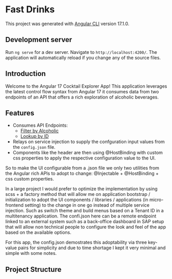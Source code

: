 # Fast Drinks 

This project was generated with [Angular CLI](https://github.com/angular/angular-cli) version 17.1.0.

## Development server

Run `ng serve` for a dev server. Navigate to `http://localhost:4200/`. The application will automatically reload if you change any of the source files.

## Introduction

Welcome to the Angular 17 Cocktail Explorer App! This application leverages the latest control flow syntax from Angular 17 it consumes data from two endpoints of an API that offers a rich exploration of alcoholic beverages.

## Features

- Consumes API Endpoints:
  - [Filter by Alcoholic](https://www.thecocktaildb.com/api/json/v1/1/filter.php?a=Alcoholic)
  - [Lookup by ID](https://www.thecocktaildb.com/api/json/v1/1/lookup.php?i=id)
- Relays on service injection to supply the confguration input values from the `config.json` file. 
- Components like the header are then using @HostBinding with custom css properties to apply the respective configuration value to the UI. 

So to make the UI configurable from a .json file we only two utilities from the Angular rich APIs to adopt to change: @Injectable + @HostBinding + css custom properties. 

In a large project I would prefer to optimize the implementation by using scss + a factory method that will allow me on application bootstrap / initialization to adopt the UI components / libraries / applications (in micro-frontend setting) to the change in one go instead of multiple service injection. Such as switch theme and build menus based on a Tenant ID in a multitenancy application. The confi.json here can be a remote endpoint linked to an external system such as a back-office dashboard in SAP setup that will allow non technical people to configure the look and feel of the app based on the available options.


For this app, the config.json demostrates this adoptability via three key-value pairs for simplicity and due to time shortage I kept it very minimal and simple with some notes. 


## Project Structure

